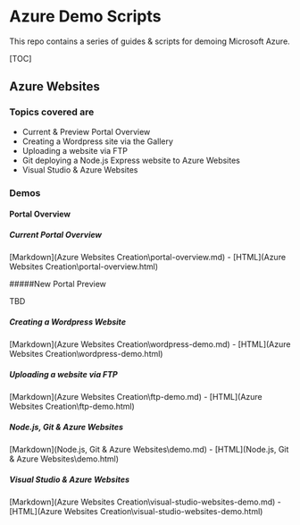 # Azure Demo Scripts

This repo contains a series of guides & scripts for demoing Microsoft Azure. 

[TOC]

## Azure Websites

### Topics covered are

* Current & Preview Portal Overview
* Creating a Wordpress site via the Gallery
* Uploading a website via FTP
* Git deploying a Node.js Express website to Azure Websites
* Visual Studio & Azure Websites

### Demos

#### Portal Overview

##### Current Portal Overview

[Markdown](Azure Websites Creation\portal-overview.md) - [HTML](Azure Websites Creation\portal-overview.html)

#####New Portal Preview

TBD

##### Creating a Wordpress Website

[Markdown](Azure Websites Creation\wordpress-demo.md) - [HTML](Azure Websites Creation\wordpress-demo.html)

##### Uploading a website via FTP

[Markdown](Azure Websites Creation\ftp-demo.md) - [HTML](Azure Websites Creation\ftp-demo.html)

##### Node.js, Git & Azure Websites

[Markdown](Node.js, Git & Azure Websites\demo.md) - [HTML](Node.js, Git & Azure Websites\demo.html)

##### Visual Studio & Azure Websites

[Markdown](Azure Websites Creation\visual-studio-websites-demo.md) - [HTML](Azure Websites Creation\visual-studio-websites-demo.html)